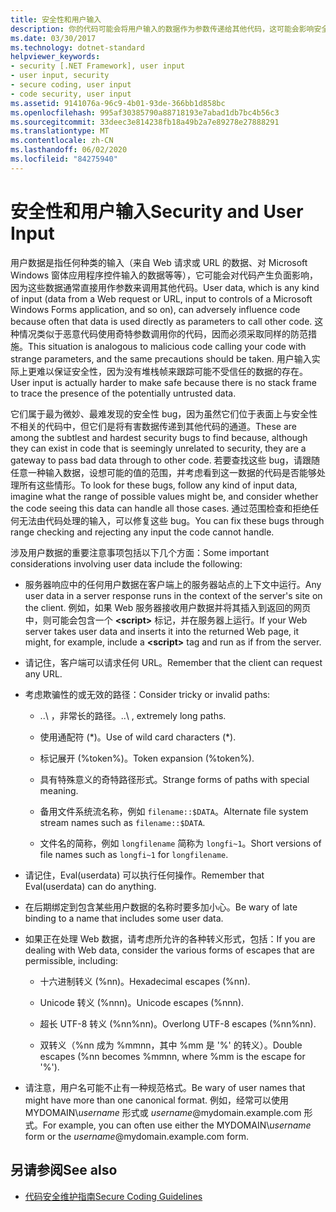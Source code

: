 ```yaml
---
title: 安全性和用户输入
description: 你的代码可能会将用户输入的数据作为参数传递给其他代码，这可能会影响安全性。 可以执行范围检查以拒绝出现问题的输入。
ms.date: 03/30/2017
ms.technology: dotnet-standard
helpviewer_keywords:
- security [.NET Framework], user input
- user input, security
- secure coding, user input
- code security, user input
ms.assetid: 9141076a-96c9-4b01-93de-366bb1d858bc
ms.openlocfilehash: 995af30385790a88718193e7abad1db7bc4b56c3
ms.sourcegitcommit: 33deec3e814238fb18a49b2a7e89278e27888291
ms.translationtype: MT
ms.contentlocale: zh-CN
ms.lasthandoff: 06/02/2020
ms.locfileid: "84275940"
---
```

# <a name="security-and-user-input"></a><span data-ttu-id="7cfc6-104">安全性和用户输入</span><span class="sxs-lookup"><span data-stu-id="7cfc6-104">Security and User Input</span></span>

<span data-ttu-id="7cfc6-105">用户数据是指任何种类的输入（来自 Web 请求或 URL 的数据、对 Microsoft Windows 窗体应用程序控件输入的数据等等），它可能会对代码产生负面影响，因为这些数据通常直接用作参数来调用其他代码。</span><span class="sxs-lookup"><span data-stu-id="7cfc6-105">User data, which is any kind of input (data from a Web request or URL, input to controls of a Microsoft Windows Forms application, and so on), can adversely influence code because often that data is used directly as parameters to call other code.</span></span> <span data-ttu-id="7cfc6-106">这种情况类似于恶意代码使用奇特参数调用你的代码，因而必须采取同样的防范措施。</span><span class="sxs-lookup"><span data-stu-id="7cfc6-106">This situation is analogous to malicious code calling your code with strange parameters, and the same precautions should be taken.</span></span> <span data-ttu-id="7cfc6-107">用户输入实际上更难以保证安全性，因为没有堆栈帧来跟踪可能不受信任的数据的存在。</span><span class="sxs-lookup"><span data-stu-id="7cfc6-107">User input is actually harder to make safe because there is no stack frame to trace the presence of the potentially untrusted data.</span></span>

<span data-ttu-id="7cfc6-108">它们属于最为微妙、最难发现的安全性 bug，因为虽然它们位于表面上与安全性不相关的代码中，但它们是将有害数据传递到其他代码的通道。</span><span class="sxs-lookup"><span data-stu-id="7cfc6-108">These are among the subtlest and hardest security bugs to find because, although they can exist in code that is seemingly unrelated to security, they are a gateway to pass bad data through to other code.</span></span> <span data-ttu-id="7cfc6-109">若要查找这些 bug，请跟随任意一种输入数据，设想可能的值的范围，并考虑看到这一数据的代码是否能够处理所有这些情形。</span><span class="sxs-lookup"><span data-stu-id="7cfc6-109">To look for these bugs, follow any kind of input data, imagine what the range of possible values might be, and consider whether the code seeing this data can handle all those cases.</span></span> <span data-ttu-id="7cfc6-110">通过范围检查和拒绝任何无法由代码处理的输入，可以修复这些 bug。</span><span class="sxs-lookup"><span data-stu-id="7cfc6-110">You can fix these bugs through range checking and rejecting any input the code cannot handle.</span></span>

<span data-ttu-id="7cfc6-111">涉及用户数据的重要注意事项包括以下几个方面：</span><span class="sxs-lookup"><span data-stu-id="7cfc6-111">Some important considerations involving user data include the following:</span></span>

- <span data-ttu-id="7cfc6-112">服务器响应中的任何用户数据在客户端上的服务器站点的上下文中运行。</span><span class="sxs-lookup"><span data-stu-id="7cfc6-112">Any user data in a server response runs in the context of the server's site on the client.</span></span> <span data-ttu-id="7cfc6-113">例如，如果 Web 服务器接收用户数据并将其插入到返回的网页中，则可能会包含一个 **\<script>** 标记，并在服务器上运行。</span><span class="sxs-lookup"><span data-stu-id="7cfc6-113">If your Web server takes user data and inserts it into the returned Web page, it might, for example, include a **\<script>** tag and run as if from the server.</span></span>

- <span data-ttu-id="7cfc6-114">请记住，客户端可以请求任何 URL。</span><span class="sxs-lookup"><span data-stu-id="7cfc6-114">Remember that the client can request any URL.</span></span>

- <span data-ttu-id="7cfc6-115">考虑欺骗性的或无效的路径：</span><span class="sxs-lookup"><span data-stu-id="7cfc6-115">Consider tricky or invalid paths:</span></span>

  - <span data-ttu-id="7cfc6-116">..\ ，非常长的路径。</span><span class="sxs-lookup"><span data-stu-id="7cfc6-116">..\ , extremely long paths.</span></span>

  - <span data-ttu-id="7cfc6-117">使用通配符 (\*)。</span><span class="sxs-lookup"><span data-stu-id="7cfc6-117">Use of wild card characters (\*).</span></span>

  - <span data-ttu-id="7cfc6-118">标记展开 (%token%)。</span><span class="sxs-lookup"><span data-stu-id="7cfc6-118">Token expansion (%token%).</span></span>

  - <span data-ttu-id="7cfc6-119">具有特殊意义的奇特路径形式。</span><span class="sxs-lookup"><span data-stu-id="7cfc6-119">Strange forms of paths with special meaning.</span></span>

  - <span data-ttu-id="7cfc6-120">备用文件系统流名称，例如 `filename::$DATA`。</span><span class="sxs-lookup"><span data-stu-id="7cfc6-120">Alternate file system stream names such as `filename::$DATA`.</span></span>

  - <span data-ttu-id="7cfc6-121">文件名的简称，例如 `longfilename` 简称为 `longfi~1`。</span><span class="sxs-lookup"><span data-stu-id="7cfc6-121">Short versions of file names such as `longfi~1` for `longfilename`.</span></span>

- <span data-ttu-id="7cfc6-122">请记住，Eval(userdata) 可以执行任何操作。</span><span class="sxs-lookup"><span data-stu-id="7cfc6-122">Remember that Eval(userdata) can do anything.</span></span>

- <span data-ttu-id="7cfc6-123">在后期绑定到包含某些用户数据的名称时要多加小心。</span><span class="sxs-lookup"><span data-stu-id="7cfc6-123">Be wary of late binding to a name that includes some user data.</span></span>

- <span data-ttu-id="7cfc6-124">如果正在处理 Web 数据，请考虑所允许的各种转义形式，包括：</span><span class="sxs-lookup"><span data-stu-id="7cfc6-124">If you are dealing with Web data, consider the various forms of escapes that are permissible, including:</span></span>

  - <span data-ttu-id="7cfc6-125">十六进制转义 (%nn)。</span><span class="sxs-lookup"><span data-stu-id="7cfc6-125">Hexadecimal escapes (%nn).</span></span>

  - <span data-ttu-id="7cfc6-126">Unicode 转义 (%nnn)。</span><span class="sxs-lookup"><span data-stu-id="7cfc6-126">Unicode escapes (%nnn).</span></span>

  - <span data-ttu-id="7cfc6-127">超长 UTF-8 转义 (%nn%nn)。</span><span class="sxs-lookup"><span data-stu-id="7cfc6-127">Overlong UTF-8 escapes (%nn%nn).</span></span>

  - <span data-ttu-id="7cfc6-128">双转义（%nn 成为 %mmnn，其中 %mm 是 '%' 的转义）。</span><span class="sxs-lookup"><span data-stu-id="7cfc6-128">Double escapes (%nn becomes %mmnn, where %mm is the escape for '%').</span></span>

- <span data-ttu-id="7cfc6-129">请注意，用户名可能不止有一种规范格式。</span><span class="sxs-lookup"><span data-stu-id="7cfc6-129">Be wary of user names that might have more than one canonical format.</span></span> <span data-ttu-id="7cfc6-130">例如，经常可以使用 MYDOMAIN\\*username* 形式或 *username*@mydomain.example.com 形式。</span><span class="sxs-lookup"><span data-stu-id="7cfc6-130">For example, you can often use either the MYDOMAIN\\*username* form or the *username*@mydomain.example.com form.</span></span>

## <a name="see-also"></a><span data-ttu-id="7cfc6-131">另请参阅</span><span class="sxs-lookup"><span data-stu-id="7cfc6-131">See also</span></span>

- [<span data-ttu-id="7cfc6-132">代码安全维护指南</span><span class="sxs-lookup"><span data-stu-id="7cfc6-132">Secure Coding Guidelines</span></span>](secure-coding-guidelines.md)
